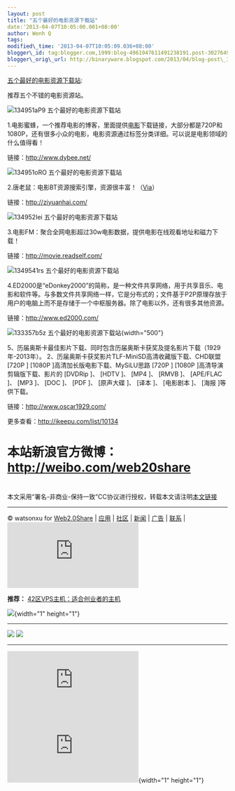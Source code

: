 ```yaml
--- 
layout: post 
title: "五个最好的电影资源下载站" 
date:'2013-04-07T10:05:00.001+08:00' 
author: Wenh Q
tags:
modified\_time: '2013-04-07T10:05:09.036+08:00' 
blogger\_id: tag:blogger.com,1999:blog-4961947611491238191.post-3027649196914197789
blogger\_orig\_url: http://binaryware.blogspot.com/2013/04/blog-post\_3425.html
---
```

[五个最好的电影资源下载站](http://web20share.feedsportal.com/c/33819/f/608508/s/2a553794/l/0L0Sweb20Ashare0N0C20A130C0A40Cfive0Emovie0Eresource0Esites0Bhtml/story01.htm):

推荐五个不错的电影资源站。

![134951aP9
五个最好的电影资源下载站](http://news.web20share.com/wp-content/uploads/image/2013/03/134951aP9.png "五个最好的电影资源下载站")

1.电影蜜蜂，一个推荐电影的博客，里面提供[电影](http://www.web20share.com/tag/%E7%94%B5%E5%BD%B1)下载链接，大部分都是720P和1080P，还有很多小众的电影，电影资源通过标签分类详细。可以说是电影领域的什么值得看！

链接：<http://www.dybee.net/>

![134951oRO
五个最好的电影资源下载站](http://news.web20share.com/wp-content/uploads/image/2013/03/134951oRO.png "五个最好的电影资源下载站")

2.唐老鼠：电影BT资源搜索引擎，资源很丰富！（[Via](http://www.web20share.com/2011/05/tanglaoshu.html)）

链接：<http://ziyuanhai.com/>

![134952Iei
五个最好的电影资源下载站](http://news.web20share.com/wp-content/uploads/image/2013/03/134952Iei.png "五个最好的电影资源下载站")

3.电影FM：聚合全网电影超过30w电影数据，提供电影在线观看地址和磁力下载！

链接：<http://movie.readself.com/>

![1349541rs
五个最好的电影资源下载站](http://news.web20share.com/wp-content/uploads/image/2013/03/1349541rs.png "五个最好的电影资源下载站")

4.ED2000是“eDonkey2000”的简称，是一种文件共享网络，用于共享音乐、电影和软件等。与多数文件共享网络一样，它是分布式的；文件基于P2P原理存放于用户的电脑上而不是存储于一个中枢服务器。除了电影以外，还有很多其他资源。

链接：<http://www.ed2000.com/>

![133357b5z
五个最好的电影资源下载站](http://news.web20share.com/wp-content/uploads/image/2013/03/133357b5z.gif "历届奥斯卡获奖影片下载"){width="500"}

5、历届奥斯卡最佳影片下载、同时包含历届奥斯卡获奖及提名影片下载（1929年-2013年）。
2、历届奥斯卡获奖影片TLF-MiniSD高清收藏版下载、CHD联盟
[720P
]
[1080P
]高清加长版电影下载、MySiLU思路
[720P
]
[1080P
]高清导演剪辑版下载、影片的
[DVDRip
]、
[HDTV
]、
[MP4
]、
[RMVB
]、
[APE/FLAC
]、
[MP3
]、
[DOC
]、
[PDF
]、
[原声大碟
]、
[译本
]、
[电影剧本
]、
[海报
]等供下载。

链接：<http://www.oscar1929.com/>

更多查看：<http://ikeepu.com/list/10134>


# 本站新浪官方微博：<http://weibo.com/web20share>


#
本文采用“署名-非商业-保持一致”CC协议进行授权，转载本文请注明[本文链接](http://www.web20share.com/2013/04/five-movie-resource-sites.html)


------------------------------------------------------------------------

© watsonxu for [Web2.0Share](http://www.web20share.com/) |
[应用](http://www.web20share.com/apps/) |
[社区](http://www.web20share.com/cy/) |
[新闻](http://news.web20share.com/) |
[广告](http://www.web20share.com/advertise/) |
[联系](http://www.web20share.com/contact/) |
![](http://img.tongji.linezing.com/1057731/tongji.php)

**推荐：**
[42区VPS主机：适合创业者的主机](http://vps.42qu.com/by/10000049)

![](http://web20share.feedsportal.com/c/33819/f/608508/s/2a553794/mf.gif){width="1"
height="1"}

<div>

  ------------------------------------------------------------------------------------------------------------------------------------------------------------------------------------------------------------------------------------------------------------------------------------------------------------------------- ------------------------------------------------------------------------------------------------------------------------------------------------------------------------------------------------------------------------------------------------------------------------------------------------------------
  [![](http://res3.feedsportal.com/images/emailthis2.gif)](http://share.feedsportal.com/viral/sendEmail.cfm?lang=en&title=%E4%BA%94%E4%B8%AA%E6%9C%80%E5%A5%BD%E7%9A%84%E7%94%B5%E5%BD%B1%E8%B5%84%E6%BA%90%E4%B8%8B%E8%BD%BD%E7%AB%99&link=http%3A%2F%2Fwww.web20share.com%2F2013%2F04%2Ffive-movie-resource-sites.html)   [![](http://res3.feedsportal.com/images/bookmark.gif)](http://res.feedsportal.com/viral/bookmark.cfm?title=%E4%BA%94%E4%B8%AA%E6%9C%80%E5%A5%BD%E7%9A%84%E7%94%B5%E5%BD%B1%E8%B5%84%E6%BA%90%E4%B8%8B%E8%BD%BD%E7%AB%99&link=http%3A%2F%2Fwww.web20share.com%2F2013%2F04%2Ffive-movie-resource-sites.html)
  ------------------------------------------------------------------------------------------------------------------------------------------------------------------------------------------------------------------------------------------------------------------------------------------------------------------------- ------------------------------------------------------------------------------------------------------------------------------------------------------------------------------------------------------------------------------------------------------------------------------------------------------------

</div>





[![](http://da.feedsportal.com/r/161990949245/u/0/f/608508/c/33819/s/2a553794/a2.img)](http://da.feedsportal.com/r/161990949245/u/0/f/608508/c/33819/s/2a553794/a2.htm)![](http://pi.feedsportal.com/r/161990949245/u/0/f/608508/c/33819/s/2a553794/a2t.img){width="1"
height="1"}
